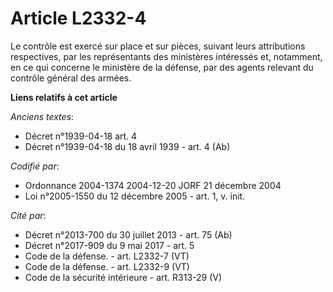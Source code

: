 # Article L2332-4

Le contrôle est exercé sur place et sur pièces, suivant leurs attributions respectives, par les représentants des ministères
intéressés et, notamment, en ce qui concerne le ministère de la défense, par des agents relevant du contrôle général des
armées.

**Liens relatifs à cet article**

_Anciens textes_:

  - Décret n°1939-04-18 art. 4
  - Décret n°1939-04-18 du 18 avril 1939 - art. 4 (Ab)

_Codifié par_:

  - Ordonnance 2004-1374 2004-12-20 JORF 21 décembre 2004
  - Loi n°2005-1550 du 12 décembre 2005 - art. 1, v. init.

_Cité par_:

  - Décret n°2013-700 du 30 juillet 2013 - art. 75 (Ab)
  - Décret n°2017-909 du 9 mai 2017 - art. 5
  - Code de la défense. - art. L2332-7 (VT)
  - Code de la défense. - art. L2332-9 (VT)
  - Code de la sécurité intérieure - art. R313-29 (V)
